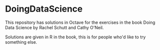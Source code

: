 DoingDataScience
================

This repository has solutions in Octave for the exercises in the book Doing Data Science by Rachel Schutt and Cathy O'Neil.

Solutions are given in R in the book, this is for people who'd like to try something else.
